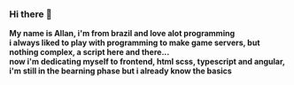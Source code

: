 ### Hi there 👋
<b>My name is Allan, i'm from brazil and love alot programming</br>
i always liked to play with programming to make game servers, but nothing complex, a script here and there...</br>
now i'm dedicating myself to frontend, html scss, typescript and angular, i'm still in the bearning phase but i already know the basics</b>
<!--
**oblinez/oblinez** is a ✨ _special_ ✨ repository because its `README.md` (this file) appears on your GitHub profile.

Here are some ideas to get you started:

- 🔭 I’m currently working on ...
- 🌱 I’m currently learning ...
- 👯 I’m looking to collaborate on ...
- 🤔 I’m looking for help with ...
- 💬 Ask me about ...
- 📫 How to reach me: ...
- 😄 Pronouns: ...
- ⚡ Fun fact: ...
-->
